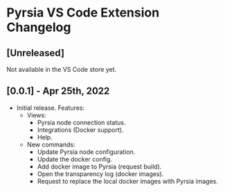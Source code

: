 # Pyrsia VS Code Extension Changelog

## [Unreleased]
Not available in the VS Code store yet.

## [0.0.1] - Apr 25th, 2022
* Initial release. Features:
  * Views: 
    * Pyrsia node connection status.
    * Integrations (Docker support).
    * Help.
  * New commands: 
    * Update Pyrsia node configuration.
    * Update the docker config.
    * Add docker image to Pyrsia (request build).
    * Open the transparency log (docker images).
    * Request to replace the local docker images with Pyrsia images.
